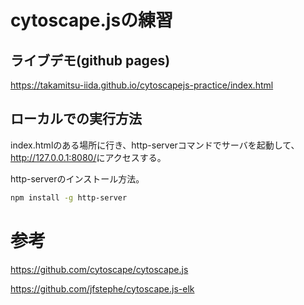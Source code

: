 # cytoscape.jsの練習

## ライブデモ(github pages)

<https://takamitsu-iida.github.io/cytoscapejs-practice/index.html>

## ローカルでの実行方法

index.htmlのある場所に行き、http-serverコマンドでサーバを起動して、<http://127.0.0.1:8080/>にアクセスする。

http-serverのインストール方法。

```bash
npm install -g http-server
```

# 参考

<https://github.com/cytoscape/cytoscape.js>

<https://github.com/jfstephe/cytoscape.js-elk>
